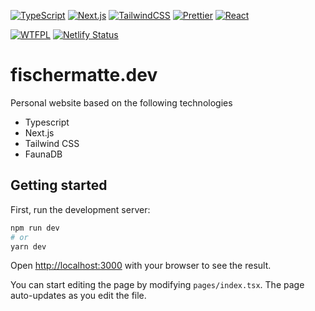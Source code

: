 [![TypeScript](https://img.shields.io/badge/typescript%20-%23007ACC.svg?&style=for-the-badge&logo=typescript&logoColor=white)](https://www.typescriptlang.org/)
[![Next.js](https://img.shields.io/badge/nextjs-135279.svg?&style=for-the-badge&logo=next.js&logoColor=white)](https://github.com/vercel/next.js/)
[![TailwindCSS](https://img.shields.io/badge/tailwindcss%20-%2338B2AC.svg?&style=for-the-badge&logo=tailwind-css&logoColor=white)](https://github.com/tailwindlabs/tailwindcss)
[![Prettier](https://img.shields.io/badge/prettier-1a2b34.svg?&style=for-the-badge&logo=prettier&logoColor=white)](https://github.com/prettier/prettier)
[![React](https://img.shields.io/badge/react%20-%2320232a.svg?&style=for-the-badge&logo=react&logoColor=%2361DAFB)](https://github.com/facebook/react)

[![WTFPL](https://img.shields.io/badge/license-WTFPL-green.svg)](http://www.wtfpl.net/txt/copying)
[![Netlify Status](https://api.netlify.com/api/v1/badges/60746c83-4fed-435e-8529-ccf46bef6bae/deploy-status)](https://app.netlify.com/sites/fischermatte/deploys)

# fischermatte.dev

Personal website based on the following technologies

- Typescript
- Next.js
- Tailwind CSS
- FaunaDB

## Getting started

First, run the development server:

```bash
npm run dev
# or
yarn dev
```

Open [http://localhost:3000](http://localhost:3000) with your browser to see the result.

You can start editing the page by modifying `pages/index.tsx`. The page auto-updates as you edit the file.
